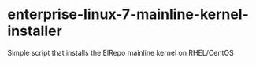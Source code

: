 # enterprise-linux-7-mainline-kernel-installer
Simple script that installs the ElRepo mainline kernel on RHEL/CentOS
